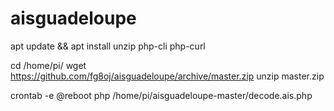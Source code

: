 # aisguadeloupe

apt update && apt install unzip php-cli php-curl

cd /home/pi/
wget https://github.com/fg8oj/aisguadeloupe/archive/master.zip
unzip master.zip 

crontab -e
@reboot php /home/pi/aisguadeloupe-master/decode.ais.php
